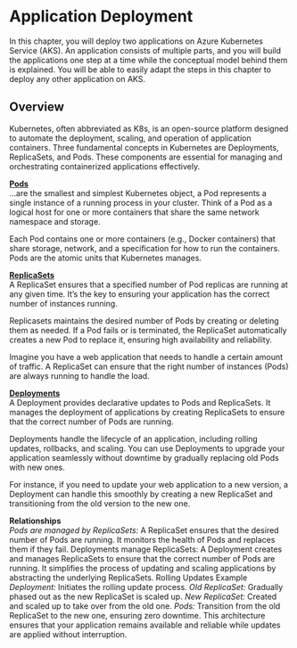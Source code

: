 # Application Deployment 

In this chapter, you will deploy two applications on Azure Kubernetes Service (AKS). An application consists of multiple parts, and you will build the applications one step at a time while the conceptual model behind them is explained. You will be able to easily adapt the steps in this chapter to deploy any other application on AKS.

## Overview
Kubernetes, often abbreviated as K8s, is an open-source platform designed to automate the deployment, scaling, and operation of application containers. Three fundamental concepts in Kubernetes are Deployments, ReplicaSets, and Pods. These components are essential for managing and orchestrating containerized applications effectively.

[**Pods**](https://kubernetes.io/docs/concepts/workloads/pods/) \
...are the smallest and simplest Kubernetes object, a Pod represents a single instance of a running process in your cluster. Think of a Pod as a logical host for one or more containers that share the same network namespace and storage.

Each Pod contains one or more containers (e.g., Docker containers) that share storage, network, and a specification for how to run the containers. Pods are the atomic units that Kubernetes manages.

[**ReplicaSets**](https://kubernetes.io/docs/concepts/workloads/controllers/replicaset/) \
A ReplicaSet ensures that a specified number of Pod replicas are running at any given time. It’s the key to ensuring your application has the correct number of instances running.

Replicasets maintains the desired number of Pods by creating or deleting them as needed. If a Pod fails or is terminated, the ReplicaSet automatically creates a new Pod to replace it, ensuring high availability and reliability.

Imagine you have a web application that needs to handle a certain amount of traffic. A ReplicaSet can ensure that the right number of instances (Pods) are always running to handle the load.

[**Deployments**](https://kubernetes.io/docs/concepts/workloads/controllers/deployment/) \
A Deployment provides declarative updates to Pods and ReplicaSets. It manages the deployment of applications by creating ReplicaSets to ensure that the correct number of Pods are running.

Deployments handle the lifecycle of an application, including rolling updates, rollbacks, and scaling. You can use Deployments to upgrade your application seamlessly without downtime by gradually replacing old Pods with new ones.

For instance, if you need to update your web application to a new version, a Deployment can handle this smoothly by creating a new ReplicaSet and transitioning from the old version to the new one.

**Relationships** \
*Pods are managed by ReplicaSets:* A ReplicaSet ensures that the desired number of Pods are running. It monitors the health of Pods and replaces them if they fail.
Deployments manage ReplicaSets: A Deployment creates and manages ReplicaSets to ensure that the correct number of Pods are running. It simplifies the process of updating and scaling applications by abstracting the underlying ReplicaSets.
Rolling Updates Example
*Deployment:* Initiates the rolling update process.
*Old ReplicaSet:* Gradually phased out as the new ReplicaSet is scaled up.
*New ReplicaSet:* Created and scaled up to take over from the old one.
*Pods:* Transition from the old ReplicaSet to the new one, ensuring zero downtime.
This architecture ensures that your application remains available and reliable while updates are applied without interruption.